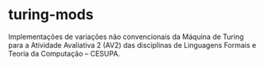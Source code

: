# turing-mods
Implementações de variações não convencionais da Máquina de Turing para a Atividade Avaliativa 2 (AV2) das disciplinas de Linguagens Formais e Teoria da Computação – CESUPA.
